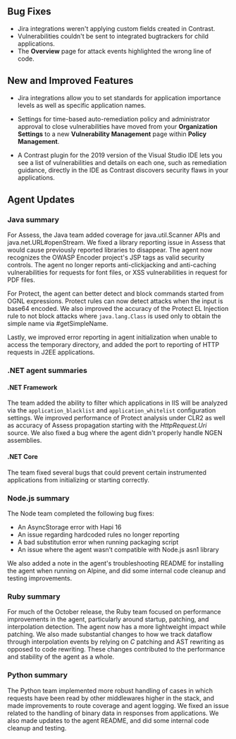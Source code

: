 <!--
title: "Contrast 3.6.9 - October 2019"
description: "Contrast 3.6.9 October 2019"
tags: "3.6.9 October Release Notes"
-->

## Bug Fixes

* Jira integrations weren't applying custom fields created in Contrast.
* Vulnerabilities couldn't be sent to integrated bugtrackers for child applications.
* The **Overview** page for attack events highlighted the wrong line of code.

## New and Improved Features

* Jira integrations allow you to set standards for application importance levels as well as specific application names. 

* Settings for time-based auto-remediation policy and administrator approval to close vulnerabilities have moved from your **Organization Settings** to a new **Vulnerability Management** page within **Policy Management**.

* A Contrast plugin for the 2019 version of the Visual Studio IDE lets you see a list of vulnerabilities and details on each one, such as remediation guidance, directly in the IDE as Contrast discovers security flaws in your applications.


## Agent Updates

### Java summary

For Assess, the Java team added coverage for java.util.Scanner APIs and java.net.URL#openStream. We fixed a library reporting issue in Assess that would cause previously reported libraries to disappear. The agent now recognizes the OWASP Encoder project's JSP tags as valid security controls. The agent no longer reports anti-clickjacking and anti-caching vulnerabilities for requests for font files, or XSS vulnerabilities in request for PDF files. 

For Protect, the agent can better detect and block commands started from OGNL expressions. Protect rules can now detect attacks when the input is base64 encoded. We also improved the accuracy of the Protect EL Injection rule to not block attacks where `java.lang.Class` is used only to obtain the simple name via #getSimpleName.
 
Lastly, we improved error reporting in agent initialization when unable to access the temporary directory, and added the port to reporting of HTTP requests in J2EE applications. 

### .NET agent summaries


#### .NET Framework 

The team added the ability to filter which applications in IIS will be analyzed via the `application_blacklist` and `application_whitelist` configuration settings. We improved performance of Protect analysis under CLR2 as well as accuracy of Assess propagation starting with the *HttpRequest.Uri* source. We also fixed a bug where the agent didn't properly handle NGEN assemblies.

#### .NET Core

The team fixed several bugs that could prevent certain instrumented applications from initializing or starting correctly.

### Node.js summary 

The Node team completed the following bug fixes: 

* An AsyncStorage error with Hapi 16
* An issue regarding hardcoded rules no longer reporting
* A bad substitution error when running packaging script
* An issue where the agent wasn’t compatible with Node.js asn1 library

We also added a note in the agent's troubleshooting README for installing the agent when running on Alpine, and did some internal code cleanup and testing improvements. 

### Ruby summary 

For much of the October release, the Ruby team focused on performance improvements in the agent, particularly around startup, patching, and interpolation detection. The agent now has a more lightweight impact while patching. We also made substantial changes to how we track dataflow through interpolation events by relying on *C* patching and AST rewriting as opposed to code rewriting. These changes contributed to the performance and stability of the agent as a whole.

### Python summary

The Python team implemented more robust handling of cases in which requests have been read by other middlewares higher in the stack, and made improvements to route coverage and agent logging. We fixed an issue related to the handling of binary data in responses from applications. We also made updates to the agent README, and did some internal code cleanup and testing. 

